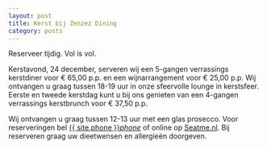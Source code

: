 ```yaml
---
layout: post
title: Kerst bij Zenzez Dining
category: posts
---
```


Reserveer tijdig. Vol is vol.

Kerstavond, 24 december, serveren wij een 5-gangen verrassings kerstdiner voor € 65,00 p.p. en een wijnarrangement voor € 25,00 p.p. Wij ontvangen u graag tussen 18-19 uur in onze sfeervolle lounge in kerstsfeer.
Eerste en tweede kerstdag kunt u bij ons genieten van een 4-gangen verrassings kerstbrunch voor € 37,50 p.p.

Wij ontvangen u graag tussen 12-13 uur met een glas prosecco.
Voor reserveringen bel <a href="tel:{{ site:phone }}">{{ site.phone }}</a><a href="tel:{{ site:phone }}"><i class="w3-margin-left material-icons">phone</i></a> of online op <a  href="{{ site.baseurl }}/Reserveren/index.html" target="_ blank">Seatme.nl</a>.
Bij reserveren graag uw dieetwensen en allergieën doorgeven.